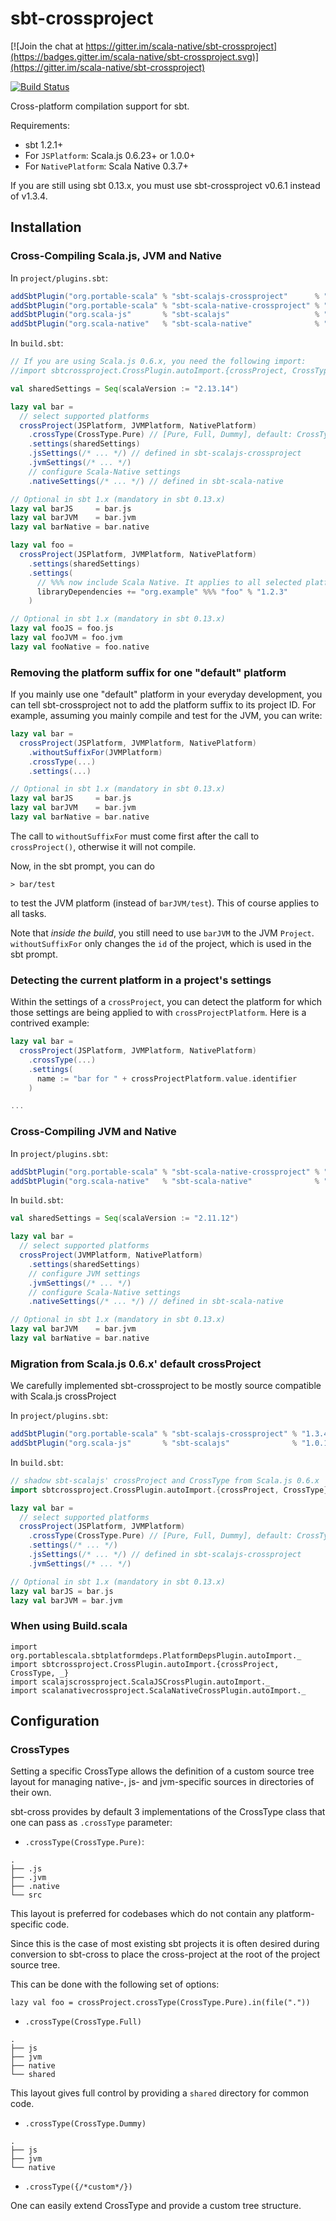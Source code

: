 <h1>sbt-crossproject</h1>


[![Join the chat at https://gitter.im/scala-native/sbt-crossproject](https://badges.gitter.im/scala-native/sbt-crossproject.svg)](https://gitter.im/scala-native/sbt-crossproject)

[![Build Status](https://github.com/portable-scala/sbt-crossproject/actions/workflows/ci.yml/badge.svg)](https://github.com/portable-scala/sbt-crossproject/actions)

Cross-platform compilation support for sbt.

Requirements:

* sbt 1.2.1+
* For `JSPlatform`: Scala.js 0.6.23+ or 1.0.0+
* For `NativePlatform`: Scala Native 0.3.7+

If you are still using sbt 0.13.x, you must use sbt-crossproject v0.6.1 instead of v1.3.4.

<h2>Installation</h2>

<h3>Cross-Compiling Scala.js, JVM and Native</h3>

In `project/plugins.sbt`:

```scala
addSbtPlugin("org.portable-scala" % "sbt-scalajs-crossproject"      % "1.3.4")
addSbtPlugin("org.portable-scala" % "sbt-scala-native-crossproject" % "1.3.4")
addSbtPlugin("org.scala-js"       % "sbt-scalajs"                   % "1.16.0")
addSbtPlugin("org.scala-native"   % "sbt-scala-native"              % "0.5.4")
```

In `build.sbt`:

```scala
// If you are using Scala.js 0.6.x, you need the following import:
//import sbtcrossproject.CrossPlugin.autoImport.{crossProject, CrossType}

val sharedSettings = Seq(scalaVersion := "2.13.14")

lazy val bar =
  // select supported platforms
  crossProject(JSPlatform, JVMPlatform, NativePlatform)
    .crossType(CrossType.Pure) // [Pure, Full, Dummy], default: CrossType.Full
    .settings(sharedSettings)
    .jsSettings(/* ... */) // defined in sbt-scalajs-crossproject
    .jvmSettings(/* ... */)
    // configure Scala-Native settings
    .nativeSettings(/* ... */) // defined in sbt-scala-native

// Optional in sbt 1.x (mandatory in sbt 0.13.x)
lazy val barJS     = bar.js
lazy val barJVM    = bar.jvm
lazy val barNative = bar.native

lazy val foo =
  crossProject(JSPlatform, JVMPlatform, NativePlatform)
    .settings(sharedSettings)
    .settings(
      // %%% now include Scala Native. It applies to all selected platforms
      libraryDependencies += "org.example" %%% "foo" % "1.2.3"
    )

// Optional in sbt 1.x (mandatory in sbt 0.13.x)
lazy val fooJS = foo.js
lazy val fooJVM = foo.jvm
lazy val fooNative = foo.native
```

<h3>Removing the platform suffix for one "default" platform</h3>

If you mainly use one "default" platform in your everyday development, you can tell sbt-crossproject not to add the platform suffix to its project ID.
For example, assuming you mainly compile and test for the JVM, you can write:

```scala
lazy val bar =
  crossProject(JSPlatform, JVMPlatform, NativePlatform)
    .withoutSuffixFor(JVMPlatform)
    .crossType(...)
    .settings(...)

// Optional in sbt 1.x (mandatory in sbt 0.13.x)
lazy val barJS     = bar.js
lazy val barJVM    = bar.jvm
lazy val barNative = bar.native
```

The call to `withoutSuffixFor` must come first after the call to `crossProject()`, otherwise it will not compile.

Now, in the sbt prompt, you can do

```
> bar/test
```

to test the JVM platform (instead of `barJVM/test`).
This of course applies to all tasks.

Note that *inside the build*, you still need to use `barJVM` to the JVM `Project`.
`withoutSuffixFor` only changes the `id` of the project, which is used in the sbt prompt.

<h3>Detecting the current platform in a project's settings</h3>

Within the settings of a `crossProject`, you can detect the platform for which those settings are being applied to with `crossProjectPlatform`.
Here is a contrived example:

```scala
lazy val bar =
  crossProject(JSPlatform, JVMPlatform, NativePlatform)
    .crossType(...)
    .settings(
      name := "bar for " + crossProjectPlatform.value.identifier
    )

...
```

<h3>Cross-Compiling JVM and Native</h3>

In `project/plugins.sbt`:

```scala
addSbtPlugin("org.portable-scala" % "sbt-scala-native-crossproject" % "1.3.4")
addSbtPlugin("org.scala-native"   % "sbt-scala-native"              % "0.5.4")
```

In `build.sbt`:

```scala
val sharedSettings = Seq(scalaVersion := "2.11.12")

lazy val bar =
  // select supported platforms
  crossProject(JVMPlatform, NativePlatform)
    .settings(sharedSettings)
    // configure JVM settings
    .jvmSettings(/* ... */)
    // configure Scala-Native settings
    .nativeSettings(/* ... */) // defined in sbt-scala-native

// Optional in sbt 1.x (mandatory in sbt 0.13.x)
lazy val barJVM    = bar.jvm
lazy val barNative = bar.native
```

<h3>Migration from Scala.js 0.6.x' default crossProject</h3>

We carefully implemented sbt-crossproject to be mostly source compatible with Scala.js crossProject

In `project/plugins.sbt`:

```scala
addSbtPlugin("org.portable-scala" % "sbt-scalajs-crossproject" % "1.3.4")
addSbtPlugin("org.scala-js"       % "sbt-scalajs"              % "1.0.16")
```

In `build.sbt`:

```scala
// shadow sbt-scalajs' crossProject and CrossType from Scala.js 0.6.x
import sbtcrossproject.CrossPlugin.autoImport.{crossProject, CrossType}

lazy val bar =
  // select supported platforms
  crossProject(JSPlatform, JVMPlatform)
    .crossType(CrossType.Pure) // [Pure, Full, Dummy], default: CrossType.Full
    .settings(/* ... */)
    .jsSettings(/* ... */) // defined in sbt-scalajs-crossproject
    .jvmSettings(/* ... */)

// Optional in sbt 1.x (mandatory in sbt 0.13.x)
lazy val barJS = bar.js
lazy val barJVM = bar.jvm
```

<h3>When using Build.scala</h3>

```
import org.portablescala.sbtplatformdeps.PlatformDepsPlugin.autoImport._
import sbtcrossproject.CrossPlugin.autoImport.{crossProject, CrossType, _}
import scalajscrossproject.ScalaJSCrossPlugin.autoImport._
import scalanativecrossproject.ScalaNativeCrossPlugin.autoImport._
```

<h2>Configuration</h2>

<h3>CrossTypes</h3>

Setting a specific CrossType allows the definition of a custom source tree
layout for managing native-, js- and jvm-specific sources in directories of their
own.

sbt-cross provides by default 3 implementations of the CrossType class that one can
pass as `.crossType` parameter:

- `.crossType(CrossType.Pure)`:

```
.
├── .js
├── .jvm
├── .native
└── src
```
This layout is preferred for codebases which do not contain any platform-specific code.

Since this is the case of most existing sbt projects it is often desired during conversion to sbt-cross to place the cross-project at the root of the project source tree.

This can be done with the following set of options:

`lazy val foo = crossProject.crossType(CrossType.Pure).in(file("."))`

- `.crossType(CrossType.Full)`

```
.
├── js
├── jvm
├── native
└── shared
```

This layout gives full control by providing a `shared` directory for common code.

- `.crossType(CrossType.Dummy)`

```
.
├── js
├── jvm
└── native
```

- `.crossType({/*custom*/})`

One can easily extend CrossType and provide a custom tree structure.
